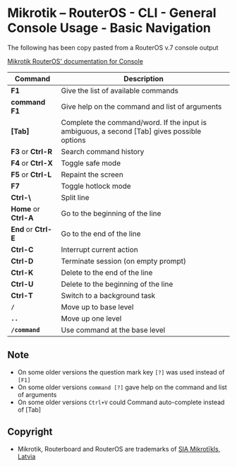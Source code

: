 # Mikrotik – RouterOS - CLI - General Console Usage - Basic Navigation

The following has been copy pasted from a RouterOS v.7 console output

[Mikrotik RouterOS' documentation for Console](https://help.mikrotik.com/docs/display/ROS/Console)

| **Command** | **Description** |
|---|---|
| **F1** | Give the list of available commands |
| **command F1** | Give help on the command and list of arguments |
| **[Tab]** | Complete the command/word. If the input is ambiguous, a second [Tab] gives possible options |
| **F3** or **Ctrl-R** | Search command history |
| **F4** or **Ctrl-X** | Toggle safe mode |
| **F5** or **Ctrl-L** | Repaint the screen |
| **F7** | Toggle hotlock mode |
| **Ctrl-\\** | Split line |
| **Home** or **Ctrl-A** | Go to the beginning of the line |
| **End** or **Ctrl-E** | Go to the end of the line |
| **Ctrl-C** | Interrupt current action |
| **Ctrl-D** | Terminate session (on empty prompt) |
| **Ctrl-K** | Delete to the end of the line |
| **Ctrl-U** | Delete to the beginning of the line |
| **Ctrl-T** | Switch to a background task |
| **`/`**      | Move up to base level |
| **`..`**     | Move up one level |
| **`/command`** | Use command at the base level |

## Note
- On some older versions the question mark key `[?]` was used instead of `[F1]`
- On some older versions `command [?]` gave help on the command and list of arguments
- On some older versions `Ctrl+V` could Command auto-complete instead of [Tab]

## Copyright
- Mikrotik, Routerboard and RouterOS are trademarks of [SIA Mikrotīkls, Latvia](https://www.mikrotik.com)